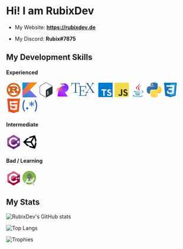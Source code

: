 # Hi! I am RubixDev

- My Website: **https://rubixdev.de**

- My Discord: **Rubix#7875**

## My Development Skills
#### Experienced
<p>
    <img alt="Rust" title="Rust" src="icons/rust.svg" height="40">
    <img alt="Kotlin" title="Kotlin" src="icons/kotlin.svg" height="40">
    <img alt="Bash" title="Bash" src="icons/bash.svg" height="40">
    <img alt="Roost" title="Roost" src="icons/roost.png" height="40">
    <img alt="TeX" title="TeX" src="icons/tex.svg" height="40">
    <img alt="TypeScript" title="TypeScript" src="icons/typescript.svg" height="40">
    <img alt="JavaScript" title="JavaScript" src="icons/javascript.svg" height="40">
    <img alt="Java" title="Java" src="icons/java.svg" height="40">
    <img alt="Python" title="Python" src="icons/python.svg" height="40">
    <img alt="CSS" title="CSS" src="icons/css.svg" height="40">
    <img alt="HTML" title="HTML" src="icons/html.svg" height="40">
    <img alt="Regular Expressions" title="Regular Expressions" src="icons/regex.svg" height="40">
</p>

#### Intermediate
<p>
    <img alt="C#" title="C#" src="icons/csharp.svg" height="40">
    <img alt="Unity" title="Unity" src="icons/unity.svg" height="40">
</p>

#### Bad / Learning
<p>
    <img alt="C++" title="C++" src="icons/cpp.svg" height="40">
    <img alt="Android Studio" title="Android Studio" src="icons/android-studio.svg" height="40">
</p>

## My Stats
![RubixDev's GitHub stats](https://github-readme-stats.vercel.app/api?username=RubixDev&show_icons=true&theme=dracula&include_all_commits=true)

![Top Langs](https://github-readme-stats.vercel.app/api/top-langs/?username=RubixDev&theme=dracula&langs_count=20&layout=compact)

![Trophies](https://github-profile-trophy.vercel.app/?username=RubixDev&theme=dracula&margin-w=5&margin-h=5&column=3&row=6)
